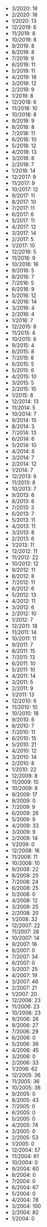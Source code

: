 *  3/2020: 16
*  2/2020: 18
*  1/2020: 13
*  12/2019: 6
*  11/2019: 8
*  10/2019: 8
*  9/2019: 8
*  8/2019: 8
*  7/2019: 9
*  6/2019: 11
*  5/2019: 11
*  4/2019: 18
*  3/2019: 12
*  2/2019: 9
*  1/2019: 8
*  12/2018: 6
*  11/2018: 10
*  10/2018: 8
*  9/2018: 9
*  8/2018: 8
*  7/2018: 11
*  6/2018: 10
*  5/2018: 12
*  4/2018: 13
*  3/2018: 8
*  2/2018: 7
*  1/2018: 14
*  12/2017: 9
*  11/2017: 9
*  10/2017: 12
*  9/2017: 11
*  8/2017: 10
*  7/2017: 11
*  6/2017: 6
*  5/2017: 11
*  4/2017: 12
*  3/2017: 14
*  2/2017: 5
*  1/2017: 10
*  12/2016: 5
*  11/2016: 9
*  10/2016: 16
*  9/2016: 5
*  8/2016: 7
*  7/2016: 5
*  6/2016: 9
*  5/2016: 12
*  4/2016: 14
*  3/2016: 4
*  2/2016: 4
*  1/2016: 7
*  12/2015: 8
*  11/2015: 4
*  10/2015: 6
*  9/2015: 4
*  8/2015: 8
*  7/2015: 8
*  6/2015: 5
*  5/2015: 6
*  4/2015: 10
*  3/2015: 5
*  2/2015: 10
*  1/2015: 8
*  12/2014: 13
*  11/2014: 5
*  10/2014: 7
*  9/2014: 15
*  8/2014: 3
*  7/2014: 13
*  6/2014: 6
*  5/2014: 10
*  4/2014: 6
*  3/2014: 7
*  2/2014: 12
*  1/2014: 7
*  12/2013: 9
*  11/2013: 8
*  10/2013: 7
*  9/2013: 6
*  8/2013: 6
*  7/2013: 3
*  6/2013: 7
*  5/2013: 11
*  4/2013: 11
*  3/2013: 8
*  2/2013: 6
*  1/2013: 11
*  12/2012: 11
*  11/2012: 22
*  10/2012: 12
*  9/2012: 11
*  8/2012: 8
*  7/2012: 11
*  6/2012: 6
*  5/2012: 13
*  4/2012: 11
*  3/2012: 6
*  2/2012: 10
*  1/2012: 7
*  12/2011: 18
*  11/2011: 14
*  10/2011: 11
*  9/2011: 7
*  8/2011: 15
*  7/2011: 13
*  6/2011: 10
*  5/2011: 10
*  4/2011: 14
*  3/2011: 5
*  2/2011: 9
*  1/2011: 13
*  12/2010: 6
*  11/2010: 10
*  10/2010: 18
*  9/2010: 6
*  8/2010: 7
*  7/2010: 11
*  6/2010: 15
*  5/2010: 21
*  4/2010: 12
*  3/2010: 14
*  2/2010: 8
*  1/2010: 22
*  12/2009: 8
*  11/2009: 10
*  10/2009: 8
*  9/2009: 17
*  8/2009: 0
*  7/2009: 9
*  6/2009: 26
*  5/2009: 9
*  4/2009: 33
*  3/2009: 9
*  2/2009: 14
*  1/2009: 0
*  12/2008: 16
*  11/2008: 11
*  10/2008: 10
*  9/2008: 22
*  8/2008: 25
*  7/2008: 24
*  6/2008: 25
*  5/2008: 0
*  4/2008: 12
*  3/2008: 25
*  2/2008: 20
*  1/2008: 32
*  12/2007: 22
*  11/2007: 28
*  10/2007: 14
*  9/2007: 16
*  8/2007: 0
*  7/2007: 34
*  6/2007: 0
*  5/2007: 25
*  4/2007: 19
*  3/2007: 46
*  2/2007: 21
*  1/2007: 20
*  12/2006: 23
*  11/2006: 23
*  10/2006: 23
*  9/2006: 26
*  8/2006: 27
*  7/2006: 29
*  6/2006: 0
*  5/2006: 36
*  4/2006: 45
*  3/2006: 0
*  2/2006: 33
*  1/2006: 62
*  12/2005: 36
*  11/2005: 36
*  10/2005: 36
*  9/2005: 0
*  8/2005: 43
*  7/2005: 0
*  6/2005: 0
*  5/2005: 0
*  4/2005: 74
*  3/2005: 0
*  2/2005: 53
*  1/2005: 0
*  12/2004: 57
*  11/2004: 61
*  10/2004: 0
*  9/2004: 60
*  8/2004: 0
*  7/2004: 0
*  6/2004: 67
*  5/2004: 0
*  4/2004: 78
*  3/2004: 100
*  2/2004: 82
*  1/2004: 0